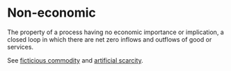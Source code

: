 # Non-economic
The property of a process having no economic importance or implication, a closed loop in which there are net zero inflows and outflows of good or services.

See [ficticious commodity](ficticious-commodity.md) and [artificial scarcity](artificial-scarcity.md).